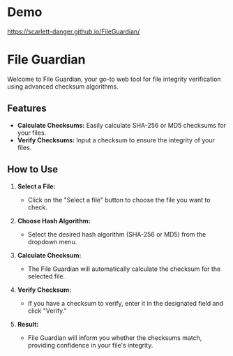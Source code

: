 # Demo
https://scarlett-danger.github.io/FileGuardian/

# File Guardian

Welcome to File Guardian, your go-to web tool for file integrity verification using advanced checksum algorithms.

## Features

- **Calculate Checksums:** Easily calculate SHA-256 or MD5 checksums for your files.
- **Verify Checksums:** Input a checksum to ensure the integrity of your files.

## How to Use

1. **Select a File:**
   - Click on the "Select a file" button to choose the file you want to check.

2. **Choose Hash Algorithm:**
   - Select the desired hash algorithm (SHA-256 or MD5) from the dropdown menu.

3. **Calculate Checksum:**
   - The File Guardian will automatically calculate the checksum for the selected file.

4. **Verify Checksum:**
   - If you have a checksum to verify, enter it in the designated field and click "Verify."

5. **Result:**
   - File Guardian will inform you whether the checksums match, providing confidence in your file's integrity.
